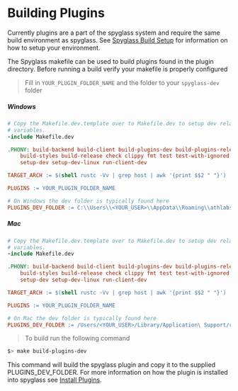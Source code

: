 # Building Plugins

Currently plugins are a part of the spyglass system and require the same build environment as spyglass. See [Spyglass Build Setup]("./../../../build.md") for information on how to setup your environment. 

The Spyglass makefile can be used to build plugins found in the plugin directory.  Before running a build verify your makefile is properly configured

> Fill in `YOUR_PLUGIN_FOLDER_NAME` and the folder to your `spyglass-dev` folder

##### Windows

```makefile
# Copy the Makefile.dev.template over to Makefile.dev to setup dev related
# variables.
-include Makefile.dev

.PHONY: build-backend build-client build-plugins-dev build-plugins-release \
    build-styles build-release check clippy fmt test test-with-ignored \
    setup-dev setup-dev-linux run-client-dev

TARGET_ARCH := $(shell rustc -Vv | grep host | awk '{print $$2 " "}')

PLUGINS := YOUR_PLUGIN_FOLDER_NAME

# On Windows the dev folder is typically found here
PLUGINS_DEV_FOLDER := C:\\Users\\<YOUR_USER>\\AppData\\Roaming\\athlabs\\spyglass-dev\\data
```

##### Mac 

```makefile
# Copy the Makefile.dev.template over to Makefile.dev to setup dev related
# variables.
-include Makefile.dev

.PHONY: build-backend build-client build-plugins-dev build-plugins-release \
    build-styles build-release check clippy fmt test test-with-ignored \
    setup-dev setup-dev-linux run-client-dev

TARGET_ARCH := $(shell rustc -Vv | grep host | awk '{print $$2 " "}')

PLUGINS := YOUR_PLUGIN_FOLDER_NAME

# On Mac the dev folder is typically found here
PLUGINS_DEV_FOLDER := /Users/<YOUR_USER>/Library/Application\ Support/com.athlabs.spyglass-dev/
```

> To build run the following command

``` bash
$> make build-plugins-dev
```

This command will build the spyglass plugin and copy it to the supplied PLUGINS_DEV_FOLDER. For more information on how the plugin is installed into spyglass see [Install Plugins](./install.md).



